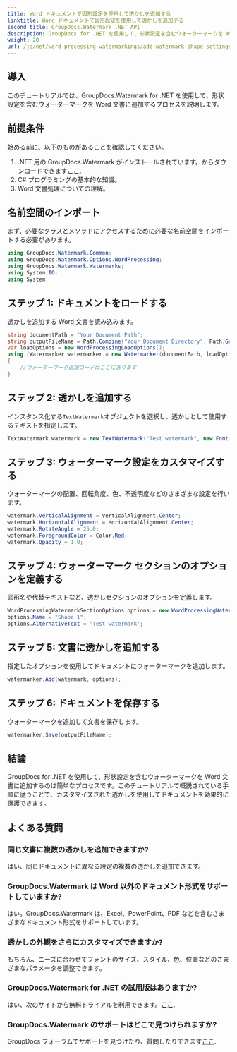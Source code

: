 ```yaml
---
title: Word ドキュメントで図形設定を使用して透かしを追加する
linktitle: Word ドキュメントで図形設定を使用して透かしを追加する
second_title: GroupDocs.Watermark .NET API
description: GroupDocs for .NET を使用して、形状設定を含むウォーターマークを Word 文書に追加する方法を説明します。文書を効果的に保護します。
weight: 20
url: /ja/net/word-processing-watermarkings/add-watermark-shape-settings-word-docs/
---
```

## 導入
このチュートリアルでは、GroupDocs.Watermark for .NET を使用して、形状設定を含むウォーターマークを Word 文書に追加するプロセスを説明します。
## 前提条件
始める前に、以下のものがあることを確認してください。
1.  .NET 用の GroupDocs.Watermark がインストールされています。からダウンロードできます[ここ](https://releases.groupdocs.com/Watermark/net/).
2. C# プログラミングの基本的な知識。
3. Word 文書処理についての理解。

## 名前空間のインポート
まず、必要なクラスとメソッドにアクセスするために必要な名前空間をインポートする必要があります。
```csharp
using GroupDocs.Watermark.Common;
using GroupDocs.Watermark.Options.WordProcessing;
using GroupDocs.Watermark.Watermarks;
using System.IO;
using System;
```
## ステップ 1: ドキュメントをロードする
透かしを追加する Word 文書を読み込みます。
```csharp
string documentPath = "Your Document Path";
string outputFileName = Path.Combine("Your Document Directory", Path.GetFileName(documentPath));
var loadOptions = new WordProcessingLoadOptions();
using (Watermarker watermarker = new Watermarker(documentPath, loadOptions))
{
    //ウォーターマーク追加コードはここにあります
}
```
## ステップ 2: 透かしを追加する
インスタンス化する`TextWatermark`オブジェクトを選択し、透かしとして使用するテキストを指定します。
```csharp
TextWatermark watermark = new TextWatermark("Test watermark", new Font("Arial", 19));
```
## ステップ 3: ウォーターマーク設定をカスタマイズする
ウォーターマークの配置、回転角度、色、不透明度などのさまざまな設定を行います。
```csharp
watermark.VerticalAlignment = VerticalAlignment.Center;
watermark.HorizontalAlignment = HorizontalAlignment.Center;
watermark.RotateAngle = 25.0;
watermark.ForegroundColor = Color.Red;
watermark.Opacity = 1.0;
```
## ステップ 4: ウォーターマーク セクションのオプションを定義する
図形名や代替テキストなど、透かしセクションのオプションを定義します。
```csharp
WordProcessingWatermarkSectionOptions options = new WordProcessingWatermarkSectionOptions();
options.Name = "Shape 1";
options.AlternativeText = "Test watermark";
```
## ステップ 5: 文書に透かしを追加する
指定したオプションを使用してドキュメントにウォーターマークを追加します。
```csharp
watermarker.Add(watermark, options);
```
## ステップ 6: ドキュメントを保存する
ウォーターマークを追加して文書を保存します。
```csharp
watermarker.Save(outputFileName);
```

## 結論
GroupDocs for .NET を使用して、形状設定を含むウォーターマークを Word 文書に追加するのは簡単なプロセスです。このチュートリアルで概説されている手順に従うことで、カスタマイズされた透かしを使用してドキュメントを効果的に保護できます。
## よくある質問
### 同じ文書に複数の透かしを追加できますか?
はい、同じドキュメントに異なる設定の複数の透かしを追加できます。
### GroupDocs.Watermark は Word 以外のドキュメント形式をサポートしていますか?
はい。GroupDocs.Watermark は、Excel、PowerPoint、PDF などを含むさまざまなドキュメント形式をサポートしています。
### 透かしの外観をさらにカスタマイズできますか?
もちろん、ニーズに合わせてフォントのサイズ、スタイル、色、位置などのさまざまなパラメータを調整できます。
### GroupDocs.Watermark for .NET の試用版はありますか?
はい、次のサイトから無料トライアルを利用できます。[ここ](https://releases.groupdocs.com/).
### GroupDocs.Watermark のサポートはどこで見つけられますか?
 GroupDocs フォーラムでサポートを見つけたり、質問したりできます[ここ](https://forum.groupdocs.com/c/watermark/19).
